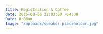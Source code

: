 ```yaml
---
title: Registration & Coffee
date: 2016-08-06 22:03:00 -04:00
Date: 8:00am
Image: "/uploads/speaker-placeholder.jpg"
---
```


